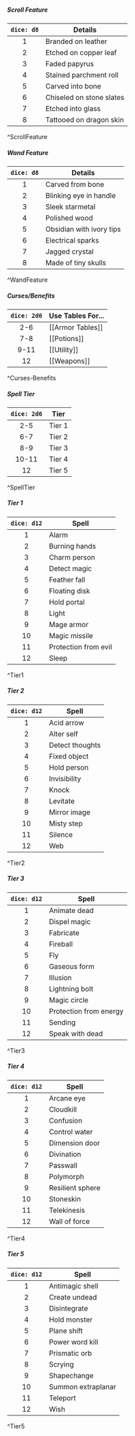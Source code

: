 ##### Scroll Feature
| `dice: d8` | **Details**              |
|:----------:| ------------------------ |
|     1      | Branded on leather       |
|     2      | Etched on copper leaf    |
|     3      | Faded papyrus            |
|     4      | Stained parchment roll   |
|     5      | Carved into bone         |
|     6      | Chiseled on stone slates |
|     7      | Etched into glass        |
|     8      | Tattooed on dragon skin  |
^ScrollFeature

##### Wand Feature
| `dice: d8` | **Details**              |
|:----------:| ------------------------ |
|     1      | Carved from bone         |
|     2      | Blinking eye in handle   |
|     3      | Sleek starmetal          |
|     4      | Polished wood            |
|     5      | Obsidian with ivory tips |
|     6      | Electrical sparks        |
|     7      | Jagged crystal           |
|     8      | Made of tiny skulls      |
^WandFeature

##### Curses/Benefits
| `dice: 2d6` | **Use Tables For...** |
|:-----------:| --------------------- |
|     2-6     | [[Armor Tables]]             |
|     7-8     | [[Potions]]           |
|    9-11     | [[Utility]]           |
|     12      | [[Weapons]]           |
^Curses-Benefits

##### Spell Tier
| `dice: 2d6` | **Tier**   |
|:-----------:| ------ |
|     2-5     | Tier 1 |
|     6-7     | Tier 2 |
|     8-9     | Tier 3 |
|    10-11    | Tier 4 |
|     12      | Tier 5 |
^SpellTier

##### Tier 1
| `dice: d12` | **Spell**            |
|:-----------:| -------------------- |
|      1      | Alarm                |
|      2      | Burning hands        |
|      3      | Charm person         |
|      4      | Detect magic         |
|      5      | Feather fall         |
|      6      | Floating disk        |
|      7      | Hold portal          |
|      8      | Light                |
|      9      | Mage armor           |
|     10      | Magic missile        |
|     11      | Protection from evil |
|     12      | Sleep                |
^Tier1

##### Tier 2
| `dice: d12` | **Spell**       |
|:-----------:| --------------- |
|      1      | Acid arrow      |
|      2      | Alter self      |
|      3      | Detect thoughts |
|      4      | Fixed object    |
|      5      | Hold person     |
|      6      | Invisibility    |
|      7      | Knock           |
|      8      | Levitate        |
|      9      | Mirror image    |
|     10      | Misty step      |
|     11      | Silence         |
|     12      | Web             |
^Tier2

##### Tier 3
| `dice: d12` | **Spell**              |
|:-----------:| ---------------------- |
|      1      | Animate dead           |
|      2      | Dispel magic           |
|      3      | Fabricate              |
|      4      | Fireball               |
|      5      | Fly                    |
|      6      | Gaseous form           |
|      7      | Illusion               |
|      8      | Lightning bolt         |
|      9      | Magic circle           |
|     10      | Protection from energy |
|     11      | Sending                |
|     12      | Speak with dead        |
^Tier3

##### Tier 4
| `dice: d12` | **Spell**        |
|:-----------:| ---------------- |
|      1      | Arcane eye       |
|      2      | Cloudkill        |
|      3      | Confusion        |
|      4      | Control water    |
|      5      | Dimension door   |
|      6      | Divination       |
|      7      | Passwall         |
|      8      | Polymorph        |
|      9      | Resilient sphere |
|     10      | Stoneskin        |
|     11      | Telekinesis      |
|     12      | Wall of force    |
^Tier4

##### Tier 5
| `dice: d12` | **Spell**          |
|:-----------:| ------------------ |
|      1      | Antimagic shell    |
|      2      | Create undead      |
|      3      | Disintegrate       |
|      4      | Hold monster       |
|      5      | Plane shift        |
|      6      | Power word kill    |
|      7      | Prismatic orb      |
|      8      | Scrying            |
|      9      | Shapechange        |
|     10      | Summon extraplanar |
|     11      | Teleport           |
|     12      | Wish               |
^Tier5

